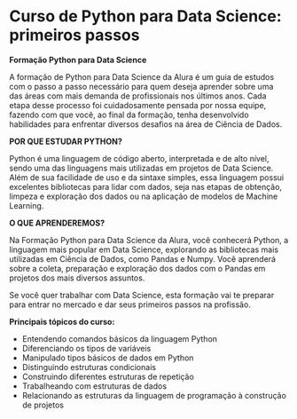 # Curso de Python para Data Science: primeiros passos

**Formação Python para Data Science**

A formação de Python para Data Science da Alura é um guia de estudos com o passo a passo necessário para quem deseja aprender sobre uma das áreas com mais demanda de profissionais nos últimos anos. Cada etapa desse processo foi cuidadosamente pensada por nossa equipe, fazendo com que você, ao final da formação, tenha desenvolvido habilidades para enfrentar diversos desafios na área de Ciência de Dados.

**POR QUE ESTUDAR PYTHON?**

Python é uma linguagem de código aberto, interpretada e de alto nível, sendo uma das linguagens mais utilizadas em projetos de Data Science. Além de sua facilidade de uso e da sintaxe simples, essa linguagem possui excelentes bibliotecas para lidar com dados, seja nas etapas de obtenção, limpeza e exploração dos dados ou na aplicação de modelos de Machine Learning.

**O QUE APRENDEREMOS?** 

Na Formação Python para Data Science da Alura, você conhecerá Python, a linguagem mais popular em Data Science, explorando as bibliotecas mais utilizadas em Ciência de Dados, como Pandas e Numpy. Você aprenderá sobre a coleta, preparação e exploração dos dados com o Pandas em projetos dos mais diversos assuntos.

Se você quer trabalhar com Data Science, esta formação vai te preparar para entrar no mercado e dar seus primeiros passos na profissão.

**Principais tópicos do curso:**

* Entendendo comandos básicos da linguagem Python
* Diferenciando os tipos de variáveis
* Manipulado tipos básicos de dados em Python
* Distinguindo estruturas condicionais
* Construindo diferentes estruturas de repetição
* Trabalheando com estruturas de dados
* Relacionando as estruturas da linguagem de programação à construção de projetos
